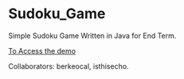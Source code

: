 # Sudoku_Game
Simple Sudoku Game Written in Java for End Term.

[To Access the demo](https://youtu.be/mRLo84HBZRo)

Collaborators: berkeocal, isthisecho.
